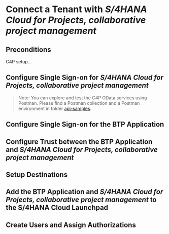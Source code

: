 # Connect a Tenant with *S/4HANA Cloud for Projects, collaborative project management*


## Preconditions

C4P setup...


## Configure Single Sign-on for *S/4HANA Cloud for Projects, collaborative project management*



>Note: You can explore and test the C4P OData services using Postman. Please find a Postman collection and a Postman environment in folder [api-samples](./api-samples/).


## Configure Single Sign-on for the BTP Application



## Configure Trust between the BTP Application and *S/4HANA Cloud for Projects, collaborative project management*



## Setup Destinations 



## Add the BTP Application and *S/4HANA Cloud for Projects, collaborative project management* to the S/4HANA Cloud Launchpad



## Create Users and Assign Authorizations